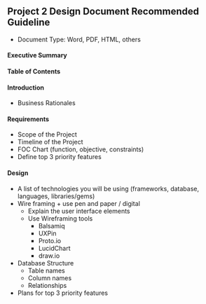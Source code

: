 ## Project 2 Design Document Recommended Guideline
- Document Type: Word, PDF, HTML, others

#### Executive Summary

#### Table of Contents

#### Introduction
- Business Rationales

#### Requirements
- Scope of the Project
- Timeline of the Project
- FOC Chart (function, objective, constraints)
- Define top 3 priority features

#### Design
- A list of technologies you will be using (frameworks, database, languages, libraries/gems)
- Wire framing + use pen and paper / digital
	- Explain the user interface elements
	- Use Wireframing tools
		- Balsamiq
		- UXPin
		- Proto.io
		- LucidChart
		- draw.io
- Database Structure
	- Table names
	- Column names
	- Relationships
- Plans for top 3 priority features
